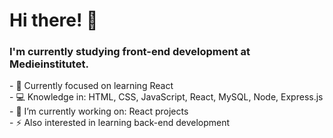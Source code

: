<h1> Hi there! 👋 </h1>
<h3> I'm currently studying front-end development at Medieinstitutet. </h3>
- 🌱 Currently focused on learning React
<br>
- 💻 Knowledge in: HTML, CSS, JavaScript, React, MySQL, Node, Express.js
<br>
- 🔭 I’m currently working on: React projects
<br>
- ⚡ Also interested in learning back-end development

<!--
**ericstaahl/ericstaahl** is a ✨ _special_ ✨ repository because its `README.md` (this file) appears on your GitHub profile.

Here are some ideas to get you started:

- 🔭 I’m currently working on ...
- 🌱 I’m currently learning ...
- 👯 I’m looking to collaborate on ...
- 🤔 I’m looking for help with ...
- 💬 Ask me about ...
- 📫 How to reach me: ...
- 😄 Pronouns: ...
- ⚡ Fun fact: ...
-->

